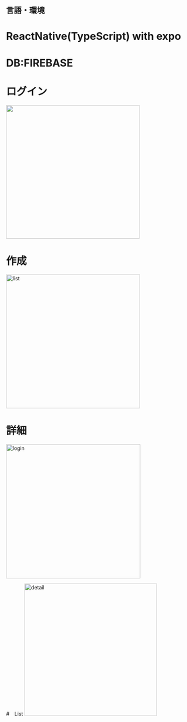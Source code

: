 ## 言語・環境
# ReactNative(TypeScript)  with expo
# DB:FIREBASE  

# ログイン
<img width="364" alt="" src="https://user-images.githubusercontent.com/30548580/66413285-0d111b00-ea32-11e9-8886-ead6990c99cd.png">

# 作成
<img width="365" alt="list" src="https://user-images.githubusercontent.com/30548580/66413282-0d111b00-ea32-11e9-92a5-aabdd668db8b.png">

# 詳細
<img width="366" alt="login" src="https://user-images.githubusercontent.com/30548580/66413281-0c788480-ea32-11e9-9329-2829eb2ceb7e.png">

#　List
<img width="361" alt="detail" src="https://user-images.githubusercontent.com/30548580/66413284-0d111b00-ea32-11e9-8e89-9ab129c7ecb3.png">
